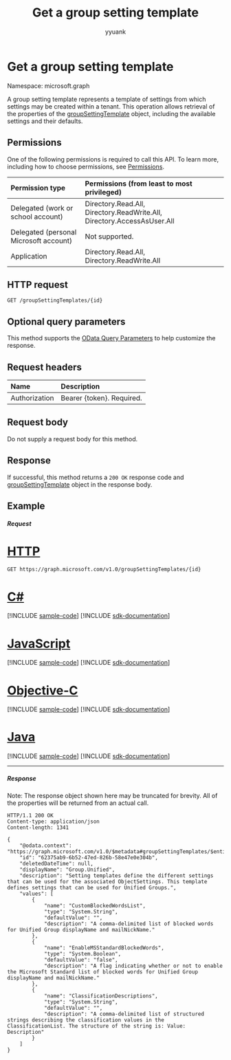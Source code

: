 ﻿---
title: "Get a group setting template"
description: "Get a group setting template that represents a template of settings from which settings may be created within a tenant."
localization_priority: Normal
author: "yyuank"
ms.prod: "groups"
doc_type: apiPageType
---

# Get a group setting template

Namespace: microsoft.graph

A group setting template represents a template of settings from which settings may be created within a tenant. This operation allows retrieval of the properties of the [groupSettingTemplate](../resources/groupsettingtemplate.md) object, including the available settings and their defaults.

## Permissions

One of the following permissions is required to call this API. To learn more, including how to choose permissions, see [Permissions](/graph/permissions-reference).

| Permission type                        | Permissions (from least to most privileged)                             |
| :------------------------------------- | :---------------------------------------------------------------------- |
| Delegated (work or school account)     | Directory.Read.All, Directory.ReadWrite.All, Directory.AccessAsUser.All |
| Delegated (personal Microsoft account) | Not supported.                                                          |
| Application                            | Directory.Read.All, Directory.ReadWrite.All                             |

## HTTP request

<!-- { "blockType": "ignored" } -->

```http
GET /groupSettingTemplates/{id}
```

## Optional query parameters

This method supports the [OData Query Parameters](https://developer.microsoft.com/graph/docs/concepts/query_parameters) to help customize the response.

## Request headers

| Name          | Description               |
| :------------ | :------------------------ |
| Authorization | Bearer {token}. Required. |

## Request body

Do not supply a request body for this method.

## Response

If successful, this method returns a `200 OK` response code and [groupSettingTemplate](../resources/groupsettingtemplate.md) object in the response body.

## Example

##### Request

# [HTTP](#tab/http)

<!-- {
  "blockType": "request",
  "name": "get_groupsettingtemplate"
}-->

```msgraph-interactive
GET https://graph.microsoft.com/v1.0/groupSettingTemplates/{id}
```

# [C#](#tab/csharp)

[!INCLUDE [sample-code](../includes/snippets/csharp/get-groupsettingtemplate-csharp-snippets.md)]
[!INCLUDE [sdk-documentation](../includes/snippets/snippets-sdk-documentation-link.md)]

# [JavaScript](#tab/javascript)

[!INCLUDE [sample-code](../includes/snippets/javascript/get-groupsettingtemplate-javascript-snippets.md)]
[!INCLUDE [sdk-documentation](../includes/snippets/snippets-sdk-documentation-link.md)]

# [Objective-C](#tab/objc)

[!INCLUDE [sample-code](../includes/snippets/objc/get-groupsettingtemplate-objc-snippets.md)]
[!INCLUDE [sdk-documentation](../includes/snippets/snippets-sdk-documentation-link.md)]

# [Java](#tab/java)

[!INCLUDE [sample-code](../includes/snippets/java/get-groupsettingtemplate-java-snippets.md)]
[!INCLUDE [sdk-documentation](../includes/snippets/snippets-sdk-documentation-link.md)]

---

##### Response

Note: The response object shown here may be truncated for brevity. All of the properties will be returned from an actual call.

<!-- {
  "blockType": "response",
  "truncated": true,
  "@odata.type": "microsoft.graph.groupSettingTemplate"
} -->

```http
HTTP/1.1 200 OK
Content-type: application/json
Content-length: 1341

{
    "@odata.context": "https://graph.microsoft.com/v1.0/$metadata#groupSettingTemplates/$entity",
    "id": "62375ab9-6b52-47ed-826b-58e47e0e304b",
    "deletedDateTime": null,
    "displayName": "Group.Unified",
    "description": "Setting templates define the different settings that can be used for the associated ObjectSettings. This template defines settings that can be used for Unified Groups.",
    "values": [
        {
            "name": "CustomBlockedWordsList",
            "type": "System.String",
            "defaultValue": "",
            "description": "A comma-delimited list of blocked words for Unified Group displayName and mailNickName."
        },
        {
            "name": "EnableMSStandardBlockedWords",
            "type": "System.Boolean",
            "defaultValue": "false",
            "description": "A flag indicating whether or not to enable the Microsoft Standard list of blocked words for Unified Group displayName and mailNickName."
        },
        {
            "name": "ClassificationDescriptions",
            "type": "System.String",
            "defaultValue": "",
            "description": "A comma-delimited list of structured strings describing the classification values in the ClassificationList. The structure of the string is: Value: Description"
        }
    ]
}
```

<!-- uuid: 8fcb5dbc-d5aa-4681-8e31-b001d5168d79
2015-10-25 14:57:30 UTC -->

<!-- {
  "type": "#page.annotation",
  "description": "Get groupSettingTemplate",
  "keywords": "",
  "section": "documentation",
  "tocPath": "",
  "suppressions": [
  ]
}-->
